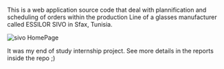 This is a web application source code that deal with plannification and scheduling of orders within the production Line
of a glasses manufacturer called ESSILOR SIVO in Sfax, Tunisia.

![sivo HomePage ](https://github.com/SenaSteevy/PROJET/assets/89464736/5e09b8b4-093a-4d23-954c-fb17c1e2ca50)

It was my end of study internship project.
See more details in the reports inside the repo ;) 
